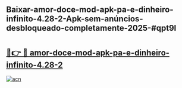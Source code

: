 ## Baixar-amor-doce-mod-apk-pa-e-dinheiro-infinito-4.28-2-Apk-sem-anúncios-desbloqueado-completamente-2025-#qpt9l

# <h2><a href="https://ainizakaria.my?title=amor-doce-mod-apk-pa-e-dinheiro-infinito-4.28-2&ref=22M">🔗👉 🔴 amor-doce-mod-apk-pa-e-dinheiro-infinito-4.28-2</a></h2>

[![acn](https://github.com/user-attachments/assets/0f9c940e-d8b0-45ae-aac7-cd30a18b3e1c)](https://ainizakaria.my?title=amor-doce-mod-apk-pa-e-dinheiro-infinito-4.28-2&ref=22M)

